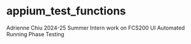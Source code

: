 # appium_test_functions
Adrienne Chiu 2024-25 Summer Intern work on FCS200 UI Automated Running Phase Testing

